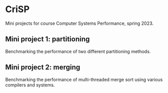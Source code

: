 # CriSP

Mini projects for course Computer Systems Performance, spring 2023.

## Mini project 1: partitioning

Benchmarking the performance of two different partitioning methods.

## Mini project 2: merging

Benchmarking the performance of multi-threaded merge sort using various compilers and systems.
